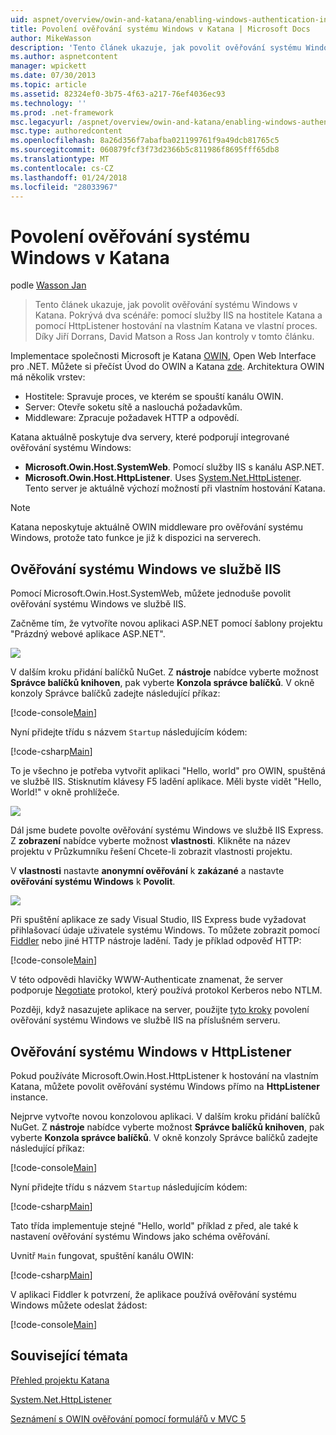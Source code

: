 ```yaml
---
uid: aspnet/overview/owin-and-katana/enabling-windows-authentication-in-katana
title: Povolení ověřování systému Windows v Katana | Microsoft Docs
author: MikeWasson
description: 'Tento článek ukazuje, jak povolit ověřování systému Windows v Katana. Pokrývá dva scénáře: pomocí služby IIS na hostitele Katana a pomocí HttpListener hostování na vlastním Kat...'
ms.author: aspnetcontent
manager: wpickett
ms.date: 07/30/2013
ms.topic: article
ms.assetid: 82324ef0-3b75-4f63-a217-76ef4036ec93
ms.technology: ''
ms.prod: .net-framework
msc.legacyurl: /aspnet/overview/owin-and-katana/enabling-windows-authentication-in-katana
msc.type: authoredcontent
ms.openlocfilehash: 8a26d356f7abafba021199761f9a49dcb81765c5
ms.sourcegitcommit: 060879fcf3f73d2366b5c811986f8695fff65db8
ms.translationtype: MT
ms.contentlocale: cs-CZ
ms.lasthandoff: 01/24/2018
ms.locfileid: "28033967"
---
```

<a name="enabling-windows-authentication-in-katana"></a>Povolení ověřování systému Windows v Katana
====================
podle [Wasson Jan](https://github.com/MikeWasson)

> Tento článek ukazuje, jak povolit ověřování systému Windows v Katana. Pokrývá dva scénáře: pomocí služby IIS na hostitele Katana a pomocí HttpListener hostování na vlastním Katana ve vlastní proces. Díky Jiří Dorrans, David Matson a Ross Jan kontroly v tomto článku.


Implementace společnosti Microsoft je Katana [OWIN](http://owin.org/), Open Web Interface pro .NET. Můžete si přečíst Úvod do OWIN a Katana [zde](an-overview-of-project-katana.md). Architektura OWIN má několik vrstev:

- Hostitele: Spravuje proces, ve kterém se spouští kanálu OWIN.
- Server: Otevře soketu sítě a naslouchá požadavkům.
- Middleware: Zpracuje požadavek HTTP a odpovědí.

Katana aktuálně poskytuje dva servery, které podporují integrované ověřování systému Windows:

- **Microsoft.Owin.Host.SystemWeb**. Pomocí služby IIS s kanálu ASP.NET.
- **Microsoft.Owin.Host.HttpListener**. Uses [System.Net.HttpListener](https://msdn.microsoft.com/library/system.net.httplistener.aspx). Tento server je aktuálně výchozí možností při vlastním hostování Katana.

> [!NOTE]
> Katana neposkytuje aktuálně OWIN middleware pro ověřování systému Windows, protože tato funkce je již k dispozici na serverech.


## <a name="windows-authentication-in-iis"></a>Ověřování systému Windows ve službě IIS

Pomocí Microsoft.Owin.Host.SystemWeb, můžete jednoduše povolit ověřování systému Windows ve službě IIS.

Začněme tím, že vytvoříte novou aplikaci ASP.NET pomocí šablony projektu "Prázdný webové aplikace ASP.NET".

![](enabling-windows-authentication-in-katana/_static/image1.png)

V dalším kroku přidání balíčků NuGet. Z **nástroje** nabídce vyberte možnost **Správce balíčků knihoven**, pak vyberte **Konzola správce balíčků**. V okně konzoly Správce balíčků zadejte následující příkaz:

[!code-console[Main](enabling-windows-authentication-in-katana/samples/sample1.cmd)]

Nyní přidejte třídu s názvem `Startup` následujícím kódem:

[!code-csharp[Main](enabling-windows-authentication-in-katana/samples/sample2.cs)]

To je všechno je potřeba vytvořit aplikaci "Hello, world" pro OWIN, spuštěná ve službě IIS. Stisknutím klávesy F5 ladění aplikace. Měli byste vidět "Hello, World!" v okně prohlížeče.

![](enabling-windows-authentication-in-katana/_static/image2.png)

Dál jsme budete povolte ověřování systému Windows ve službě IIS Express. Z **zobrazení** nabídce vyberte možnost **vlastnosti**. Klikněte na název projektu v Průzkumníku řešení Chcete-li zobrazit vlastnosti projektu.

V **vlastnosti** nastavte **anonymní ověřování** k **zakázané** a nastavte **ověřování systému Windows** k  **Povolit**.

![](enabling-windows-authentication-in-katana/_static/image3.png)

Při spuštění aplikace ze sady Visual Studio, IIS Express bude vyžadovat přihlašovací údaje uživatele systému Windows. To můžete zobrazit pomocí [Fiddler](http://fiddler2.com/home) nebo jiné HTTP nástroje ladění. Tady je příklad odpověď HTTP:

[!code-console[Main](enabling-windows-authentication-in-katana/samples/sample3.cmd?highlight=1,5-6)]

V této odpovědi hlavičky WWW-Authenticate znamenat, že server podporuje [Negotiate](http://www.ietf.org/rfc/rfc4559.txt) protokol, který používá protokol Kerberos nebo NTLM.

Později, když nasazujete aplikace na server, použijte [tyto kroky](https://www.iis.net/configreference/system.webserver/security/authentication/windowsauthentication) povolení ověřování systému Windows ve službě IIS na příslušném serveru.

## <a name="windows-authentication-in-httplistener"></a>Ověřování systému Windows v HttpListener

Pokud používáte Microsoft.Owin.Host.HttpListener k hostování na vlastním Katana, můžete povolit ověřování systému Windows přímo na **HttpListener** instance.

Nejprve vytvořte novou konzolovou aplikaci. V dalším kroku přidání balíčků NuGet. Z **nástroje** nabídce vyberte možnost **Správce balíčků knihoven**, pak vyberte **Konzola správce balíčků**. V okně konzoly Správce balíčků zadejte následující příkaz:

[!code-console[Main](enabling-windows-authentication-in-katana/samples/sample4.cmd)]

Nyní přidejte třídu s názvem `Startup` následujícím kódem:

[!code-csharp[Main](enabling-windows-authentication-in-katana/samples/sample5.cs)]

Tato třída implementuje stejné "Hello, world" příklad z před, ale také k nastavení ověřování systému Windows jako schéma ověřování.

Uvnitř `Main` fungovat, spuštění kanálu OWIN:

[!code-csharp[Main](enabling-windows-authentication-in-katana/samples/sample6.cs)]

V aplikaci Fiddler k potvrzení, že aplikace používá ověřování systému Windows můžete odeslat žádost:

[!code-console[Main](enabling-windows-authentication-in-katana/samples/sample7.cmd?highlight=1,4-5)]

## <a name="related-topics"></a>Související témata

[Přehled projektu Katana](an-overview-of-project-katana.md)

[System.Net.HttpListener](https://msdn.microsoft.com/library/system.net.httplistener.aspx)

[Seznámení s OWIN ověřování pomocí formulářů v MVC 5](https://blogs.msdn.com/b/webdev/archive/2013/07/03/understanding-owin-forms-authentication-in-mvc-5.aspx)
